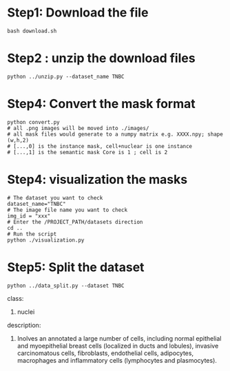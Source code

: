 # Step1: Download the file 
```
bash download.sh
```

# Step2 : unzip the download files
```
python ../unzip.py --dataset_name TNBC
```

# Step4: Convert the mask format
```
python convert.py
# all .png images will be moved into ./images/
# all mask files would generate to a numpy matrix e.g. XXXX.npy; shape (w,h,2)
# [...,0] is the instance mask, cell+nuclear is one instance
# [...,1] is the semantic mask Core is 1 ; cell is 2
```

# Step4: visualization the masks
```
# The dataset you want to check
dataset_name="TNBC" 
# The image file name you want to check
img_id = "xxx"
# Enter the /PROJECT_PATH/datasets direction
cd ..  
# Run the script 
python ./visualization.py

```

# Step5: Split the dataset
```
python ../data_split.py --dataset TNBC
```

class:
1. nuclei

description:
1. Inolves an annotated a large number of cells, including normal epithelial and myoepithelial breast cells (localized in ducts and lobules), invasive carcinomatous cells, fibroblasts, endothelial cells, adipocytes, macrophages and inflammatory cells (lymphocytes and plasmocytes).
